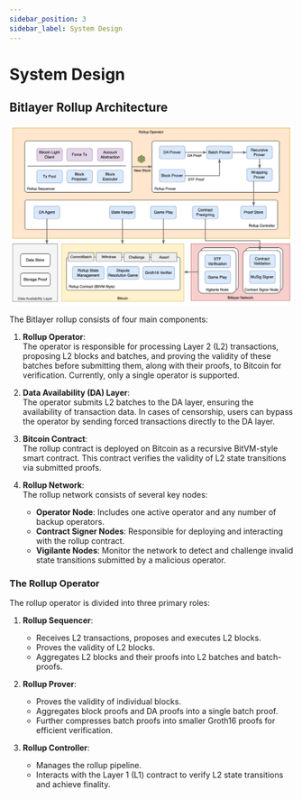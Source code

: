 ```yaml
---
sidebar_position: 3
sidebar_label: System Design
---
```


# System Design

## Bitlayer Rollup Architecture

![Bitlayer Rollup Architecture](/img/BitlayerRollup/rollup-arch.jpg)

The Bitlayer rollup consists of four main components:

1. **Rollup Operator**:  
   The operator is responsible for processing Layer 2 (L2) transactions, proposing L2 blocks and batches, and proving the validity of these batches before submitting them, along with their proofs, to Bitcoin for verification. Currently, only a single operator is supported.

2. **Data Availability (DA) Layer**:  
   The operator submits L2 batches to the DA layer, ensuring the availability of transaction data. In cases of censorship, users can bypass the operator by sending forced transactions directly to the DA layer.

3. **Bitcoin Contract**:  
   The rollup contract is deployed on Bitcoin as a recursive BitVM-style smart contract. This contract verifies the validity of L2 state transitions via submitted proofs.

4. **Rollup Network**:  
   The rollup network consists of several key nodes:
   - **Operator Node**: Includes one active operator and any number of backup operators.  
   - **Contract Signer Nodes**: Responsible for deploying and interacting with the rollup contract.  
   - **Vigilante Nodes**: Monitor the network to detect and challenge invalid state transitions submitted by a malicious operator.

### The Rollup Operator

The rollup operator is divided into three primary roles:

1. **Rollup Sequencer**:  
   - Receives L2 transactions, proposes and executes L2 blocks.  
   - Proves the validity of L2 blocks.  
   - Aggregates L2 blocks and their proofs into L2 batches and batch-proofs.

2. **Rollup Prover**:  
   - Proves the validity of individual blocks.  
   - Aggregates block proofs and DA proofs into a single batch proof.  
   - Further compresses batch proofs into smaller Groth16 proofs for efficient verification.

3. **Rollup Controller**:  
   - Manages the rollup pipeline.  
   - Interacts with the Layer 1 (L1) contract to verify L2 state transitions and achieve finality.